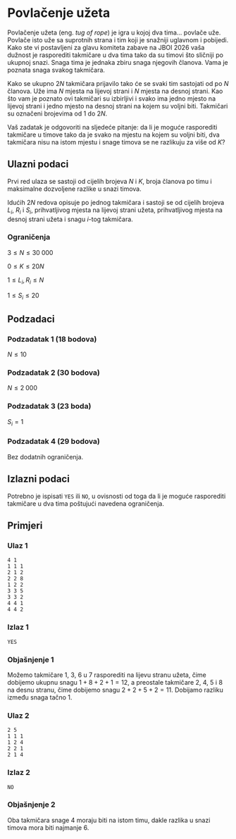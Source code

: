 # Povlačenje užeta

Povlačenje užeta (eng. _tug of rope_) je igra u kojoj dva tima... povlače uže. Povlače isto uže sa suprotnih strana i tim koji je snažniji uglavnom i pobijedi. Kako ste vi postavljeni za glavu komiteta zabave na JBOI 2026 vaša dužnost je rasporediti takmičare u dva tima tako da su timovi što sličniji po ukupnoj snazi. Snaga tima je jednaka zbiru snaga njegovih članova. Vama je poznata snaga svakog takmičara.

Kako se ukupno $2N$ takmičara prijavilo tako će se svaki tim sastojati od po $N$ članova. Uže ima $N$ mjesta na lijevoj strani i $N$ mjesta na desnoj strani. Kao što vam je poznato ovi takmičari su izbirljivi i svako ima jedno mjesto na lijevoj strani i jedno mjesto na desnoj strani na kojem su voljni biti. Takmičari su označeni brojevima od $1$ do $2N$.

Vaš zadatak je odgovoriti na sljedeće pitanje: da li je moguće rasporediti takmičare u timove tako da je svako na mjestu na kojem su voljni biti, dva takmičara nisu na istom mjestu i snage timova se ne razlikuju za više od $K$?

## Ulazni podaci
Prvi red ulaza se sastoji od cijelih brojeva $N$ i $K$, broja članova po timu i maksimalne dozvoljene razlike u snazi timova. 

Idućih $2N$ redova opisuje po jednog takmičara i sastoji se od cijelih brojeva $L_i$, $R_i$ i $S_i$, prihvatljivog mjesta na lijevoj strani užeta, prihvatljivog mjesta na desnoj strani užeta i snagu _i_-tog takmičara. 

### Ograničenja
$3 \leq N \leq 30\;000$

$0 \leq K \leq 20N$

$1 \leq L_i, R_i \leq N$

$1 \leq S_i \leq 20$

## Podzadaci

### Podzadatak 1 (18 bodova)
$N \leq 10$

### Podzadatak 2 (30 bodova)
$N \leq 2\;000$

### Podzadatak 3 (23 boda)
$S_i = 1$ 

### Podzadatak 4 (29 bodova)
Bez dodatnih ograničenja.

## Izlazni podaci
Potrebno je ispisati `YES` ili `NO`, u ovisnosti od toga da li je moguće rasporediti takmičare u dva tima poštujući navedena ograničenja.

## Primjeri
### Ulaz 1
```
4 1
1 1 1
2 1 2
2 2 8
1 2 2
3 3 5
3 3 2
4 4 1
4 4 2
```
### Izlaz 1
```
YES
```
### Objašnjenje 1
Možemo takmičare $1$, $3$, $6$ u $7$ rasporediti na lijevu stranu užeta, čime dobijemo ukupnu snagu $1+8+2+1=12$, a preostale takmičare $2$, $4$, $5$ i $8$ na desnu stranu, čime dobijemo snagu $2+2+5+2=11$. Dobijamo razliku između snaga tačno $1$.

### Ulaz 2
```
2 5
1 1 1
1 2 4
2 2 1
2 1 4
```
### Izlaz 2
```
NO
```
### Objašnjenje 2
Oba takmičara snage $4$ moraju biti na istom timu, dakle razlika u snazi timova mora biti najmanje $6$. 